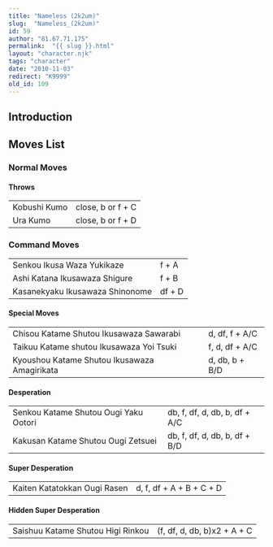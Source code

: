 ```yaml
---
title: "Nameless (2k2um)"
slug:  "Nameless_(2k2um)"
id: 59
author: "81.67.71.175"
permalink:  "{{ slug }}.html"
layout: "character.njk"
tags: "character"
date: "2010-11-03"
redirect: "K9999"
old_id: 109
---
```


## Introduction

## Moves List

### Normal Moves

#### Throws

|              |                   |
|--------------|-------------------|
| Kobushi Kumo | close, b or f + C |
| Ura Kumo     | close, b or f + D |

### Command Moves

|                                 |        |
|---------------------------------|--------|
| Senkou Ikusa Waza Yukikaze      | f + A  |
| Ashi Katana Ikusawaza Shigure   | f + B  |
| Kasanekyaku Ikusawaza Shinonome | df + D |

#### Special Moves

|                                              |                |
|----------------------------------------------|----------------|
| Chisou Katame Shutou Ikusawaza Sawarabi      | d, df, f + A/C |
| Taikuu Katame shutou Ikusawaza Yoi Tsuki     | f, d, df + A/C |
| Kyoushou Katame Shutou Ikusawaza Amagirikata | d, db, b + B/D |

#### Desperation

|                                       |                               |
|---------------------------------------|-------------------------------|
| Senkou Katame Shutou Ougi Yaku Ootori | db, f, df, d, db, b, df + A/C |
| Kakusan Katame Shutou Ougi Zetsuei    | db, f, df, d, db, b, df + B/D |

#### Super Desperation

|                              |                          |
|------------------------------|--------------------------|
| Kaiten Katatokkan Ougi Rasen | d, f, df + A + B + C + D |

#### Hidden Super Desperation

|                                   |                             |
|-----------------------------------|-----------------------------|
| Saishuu Katame Shutou Higi Rinkou | (f, df, d, db, b)x2 + A + C |
